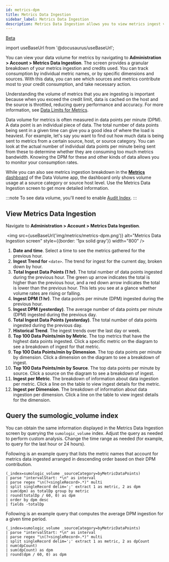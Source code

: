 ```yaml
---
id: metrics-dpm
title: Metrics Data Ingestion
sidebar_label: Metrics Data Ingestion
description: Metrics Data Ingestion allows you to view metrics ingest volumes across your teams and services to find which sources are sending metrics data. 
---
```


<head>
  <meta name="robots" content="noindex" />
</head>

<p><a href="/docs/beta"><span className="beta">Beta</span></a></p>

import useBaseUrl from '@docusaurus/useBaseUrl';

You can view your data volume for metrics by navigating to **Administration > Account > Metrics Data Ingestion**. The screen provides a granular breakdown of your metrics ingestion and credits used. You can track consumption by individual metric names, or by specific dimensions and sources. With this data, you can see which sources and metrics contribute most to your credit consumption, and take necessary action. 

Understanding the volume of metrics that you are ingesting is important because when you exceed the credit limit, data is cached on the host and the source is throttled, reducing query performance and accuracy. For more information, see [Data Limits for Metrics](/docs/metrics/manage-metric-volume/data-limits-for-metrics/).

Data volume for metrics is often measured in data points per minute (DPM). A data point is an individual piece of data. The total number of data points being sent in a given time can give you a good idea of where the load is heaviest. For example, let's say you want to find out how much data is being sent to metrics from a certain source, host, or source category. You can look at the actual number of individual data points per minute being sent from these to determine whether they are consuming too much metrics bandwidth. Knowing the DPM for these and other kinds of data allows you to monitor your consumption rates.

While you can also see metrics ingestion breakdown in the [**Metrics** dashboard](/docs/integrations/sumo-apps/data-volume/#metrics) of the Data Volume app, the dashboard only shows volume usage at a source category or source host level. Use the Metrics Data Ingestion screen to get more detailed information.

:::note
To see data volume, you'll need to enable [Audit Index](/docs/manage/security/audit-indexes/audit-index).
:::
 
## View Metrics Data Ingestion

Navigate to **Administration > Account > Metrics Data Ingestion**.

 <img src={useBaseUrl('img/metrics/metrics-dpm.png')} alt="Metrics Data Ingestion screen" style={{border: '1px solid gray'}} width="800" />

1. **Date and time**. Select a time to see the metrics gathered for the previous hour. 
1. **Ingest Trend for** `<date>`. The trend for ingest for the current day, broken down by hour. 
1. **Total Ingest Data Points (1 hr)**. The total number of data points ingested during the previous hour. The green up arrow indicates the total is higher than the previous hour, and a red down arrow indicates the total is lower than the previous hour. This lets you see at a glance whether volume rates are rising or falling.
1. **Ingest DPM (1 hr)**. The data points per minute (DPM) ingested during the previous hour.
1. **Ingest DPM (yesterday)**.  The average number of data points per minute (DPM) ingested during the previous day. 
1. **Total Ingest Data Points (yesterday)**. The total number of data points ingested during the previous day.
1. **Historical Trend**. The ingest trends over the last day or week. 
1. **Top 100 Data Points/min by Metric**. The top metrics that have the highest data points ingested. Click a specific metric on the diagram to see a breakdown of ingest for that metric.  
1. **Top 100 Data Points/min by Dimension**. The top data points per minute by dimension. Click a dimension on the diagram to see a breakdown of ingest.
1. **Top 100 Data Points/min by Source**. The top data points per minute by source. Click a source on the diagram to see a breakdown of ingest.
1. **Ingest per Metric**. The breakdown of information about data ingestion per metric. Click a line on the table to view ingest details for the metric. 
1. **Ingest per Dimension**. The breakdown of information about data ingestion per dimension. Click a line on the table to view ingest details for the dimension. 

## Query the sumologic_volume index

You can obtain the same information displayed in the Metrics Data Ingestion screen by querying the `sumologic_volume` index. Adjust the query as needed to perform custom analysis. Change the time range as needed (for example, to query for the last hour or 24 hours).

Following is an example query that lists the metric names that account for metrics data ingested arranged in descending order based on their DPM contribution. 

```
(_index=sumologic_volume _sourceCategory=byMetricDataPoints) 
| parse "intervalStart: *\n" as interval 
| parse regex "\n(?<singleRecord>.*)" multi 
| split singleRecord delim=';' extract 1 as metric, 2 as dpm 
| sum(dpm) as totalDp group by metric 
| round(totalDp / 60, 0) as dpm 
| order by dpm desc 
| fields -totalDp
```
Following is an example query that computes the average DPM ingestion for a given time period.
```
(_index=sumologic_volume _sourceCategory=byMetricDataPoints)
| parse "intervalStart: *\n" as interval
| parse regex "\n(?<singleRecord>.*)" multi
| split singleRecord delim=';' extract 1 as metric, 2 as dpCount
| num(dpCount)
| sum(dpCount) as dpm
| round(dpm / 60, 0) as dpm
```
